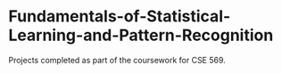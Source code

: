 # Fundamentals-of-Statistical-Learning-and-Pattern-Recognition
Projects completed as part of the coursework for CSE 569.
